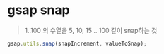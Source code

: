 # gsap snap

> 1..100 의 수열을 5, 10, 15 .. 100 같이 snap하는 것

```js
gsap.utils.snap(snapIncrement, valueToSnap);
```
